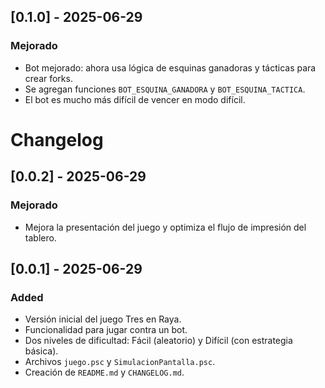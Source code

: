 ## [0.1.0] - 2025-06-29

### Mejorado
- Bot mejorado: ahora usa lógica de esquinas ganadoras y tácticas para crear forks.
- Se agregan funciones `BOT_ESQUINA_GANADORA` y `BOT_ESQUINA_TACTICA`.
- El bot es mucho más difícil de vencer en modo difícil.

# Changelog

## [0.0.2] - 2025-06-29

### Mejorado
- Mejora la presentación del juego y optimiza el flujo de impresión del tablero.

## [0.0.1] - 2025-06-29

### Added
- Versión inicial del juego Tres en Raya.
- Funcionalidad para jugar contra un bot.
- Dos niveles de dificultad: Fácil (aleatorio) y Difícil (con estrategia básica).
- Archivos `juego.psc` y `SimulacionPantalla.psc`.
- Creación de `README.md` y `CHANGELOG.md`.
